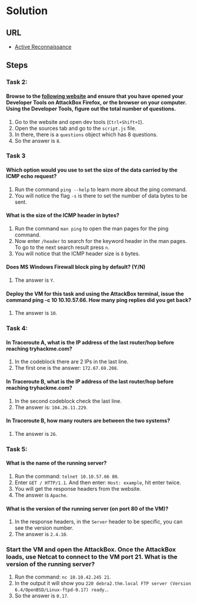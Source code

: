 # Solution

## URL
- [Active Reconnaissance](https://tryhackme.com/room/activerecon)

## Steps

### Task 2:
#### Browse to the [following website](https://static-labs.tryhackme.cloud/sites/networking-tcp/) and ensure that you have opened your Developer Tools on AttackBox Firefox, or the browser on your computer. Using the Developer Tools, figure out the total number of questions.
1. Go to the website and open dev tools (`Ctrl+Shift+I`).
2. Open the sources tab and go to the `script.js` file.
3. In there, there is a `questions` object which has 8 questions.
4. So the answer is `8`.

### Task 3
#### Which option would you use to set the size of the data carried by the ICMP echo request?
1. Run the command `ping --help` to learn more about the ping command.
2. You will notice the flag `-s` is there to set the number of data bytes to be sent.

#### What is the size of the ICMP header in bytes?
1. Run the command `man ping` to open the man pages for the ping command.
2. Now enter `/header` to search for the keyword header in the man pages. To go to the next search result press `n`.
3. You will notice that the ICMP header size is `8` bytes.

#### Does MS Windows Firewall block ping by default? (Y/N)
1. The answer is `Y`.

#### Deploy the VM for this task and using the AttackBox terminal, issue the command ping -c 10 10.10.57.66. How many ping replies did you get back?
1. The answer is `10`.

### Task 4:
#### In Traceroute A, what is the IP address of the last router/hop before reaching tryhackme.com?
1. In the codeblock there are 2 IPs in the last line.
2. The first one is the answer: `172.67.69.208`.

#### In Traceroute B, what is the IP address of the last router/hop before reaching tryhackme.com?
1. In the second codeblock check the last line.
2. The answer is: `104.26.11.229`.

#### In Traceroute B, how many routers are between the two systems?
1. The answer is `26`.

### Task 5:
#### What is the name of the running server?
1. Run the command: `telnet 10.10.57.66 80`.
2. Enter `GET / HTTP/1.1`. And then enter: `Host: example`, hit enter twice.
3. You will get the response headers from the website.
4. The answer is `Apache`.

#### What is the version of the running server (on port 80 of the VM)?
1. In the response headers, in the `Server` header to be specific, you can see the version number.
2. The answer is `2.4.10`.

### Start the VM and open the AttackBox. Once the AttackBox loads, use Netcat to connect to the VM port 21. What is the version of the running server?
1. Run the command: `nc 10.10.42.245 21`.
2. In the output it will show you `220 debra2.thm.local FTP server (Version 6.4/OpenBSD/Linux-ftpd-0.17) ready.`.
3. So the answer is `0.17`.